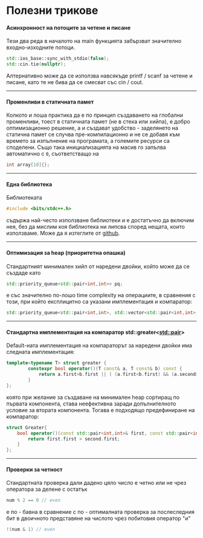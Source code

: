 # Полезни трикове

#### Асинхронност на потоците за четене и писане

Тези два реда в началото на main функцията забързват значително входно-изходните потоци.
```c++
std::ios_base::sync_with_stdio(false);
std::cin.tie(nullptr);
```
Алтернативно може да се използва навсякъде printf / scanf за четене и писане, като те не бива да се смесват със cin / cout.

---

#### Променливи в статичната памет
Колкото и лоша практика да е по принцип създаването на глобални променливи, тоест в статичната памет (не в стека или хийпа), е добро оптимизационно решение, а и създават удобство - заделянето на статична памет се случва пре-компилационно и не се добавя към времето за изпълнение на програмата, а големите ресурси са споделени.
Също така инициализацията на масив го запълва автоматично с `0`, съответстващо на
```c++
int array[10]{};
```

---

#### Една библиотека
Библиотеката 
```c++
#include <bits/stdc++.h>
```
съдържа най-често използване библиотеки и е достатъчно да включим нея, без да мислим коя библиотека ни липсва според нещата, които използваме. Може да я изтеглите от [github](<https://github.com/tekfyl/bits-stdc-.h-for-mac/blob/master/stdc%2B%2B.h>).

---

#### Оптимизация за heap (приоритетна опашка)
Стандартният минимален хийп от наредени двойки, който може да се създаде като
```c++
std::priority_queue<std::pair<int,int>> pq;
```
е със значително по-лошо time complexity на операциите, в сравнения с този, при който експлицитно са указани имплементация и компаратор:
```c++
std::priority_queue<std::pair<int,int>, std::vector<std::pair<int,int>, std::greater<std::pair<int,int>>> pq;
```

---

#### Стандартна имплементация на компаратор std::greater<<std::pair>>
Default-ната имплементация на компараторът за наредени двойки има следната имплементация:
```c++
template<typename T> struct greater {
        constexpr bool operator()(T const& a, T const& b) const {
            return a.first>b.first || ( (a.first<b.first) && (a.second>b.second));
        }
};
```
която при желание за създаване на минимален heap сортиращ по първата компонента, става неефективна заради допълнителното условие за втората компонента. Тогава е подходящо предефиниране на компаратор:
```c++
struct Greater{
    bool operator()(const std::pair<int,int>& first, const std::pair<int,int>& second ) const {
        return first.first > second.first;
    }
};
```

---

#### Проверки за четност
Стандартната проверка дали дадено цяло число е четно или не чрез оператора за делене с остатък
```c++
num % 2 == 0 // even
```
е по - бавна в сравнение с по - оптималната проверка за послеследния бит в двоичното представяне на числото чрез побитовия оператор "и"
```c++
!(num & 1) // even
```

